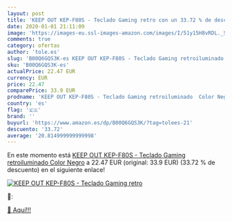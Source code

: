 ```yaml
---
layout: post
title: 'KEEP OUT KEP-F80S - Teclado Gaming retro con un 33.72 % de descuento'
date: 2020-01-01 21:11:09
image: 'https://images-eu.ssl-images-amazon.com/images/I/51y15H8vRDL._SL400_.jpg'
comments: true
category: ofertas
author: 'tole.es'
slug: 'B00Q6GQS3K-es KEEP OUT KEP-F80S - Teclado Gaming retroiluminado Color Negro'
sku: 'B00Q6GQS3K-es'
actualPrice: 22.47 EUR
currency: EUR
price: 22.47
comparePrice: 33.9 EUR
prodname: 'KEEP OUT KEP-F80S - Teclado Gaming retroiluminado  Color Negro'
country: 'es'
flag: '🇪🇸'
brand: ''
buyurl: 'https://www.amazon.es/dp/B00Q6GQS3K/?tag=tolees-21'
descuento: '33.72'
average: '20.814999999999998'
---
```


En este momento está [KEEP OUT KEP-F80S - Teclado Gaming retroiluminado  Color Negro](https://www.amazon.es/dp/B00Q6GQS3K/?tag=tolees-21) a 22.47 EUR (original: 33.9 EUR) (33.72 %  de descuento) en el siguiente enlace!

[![KEEP OUT KEP-F80S - Teclado Gaming retro](https://images-eu.ssl-images-amazon.com/images/I/51y15H8vRDL._SL400_.jpg)](https://www.amazon.es/dp/B00Q6GQS3K/?tag=tolees-21)

🔎:


[🛒 Aquí!!!](https://www.amazon.es/dp/B00Q6GQS3K/?tag=tolees-21)
